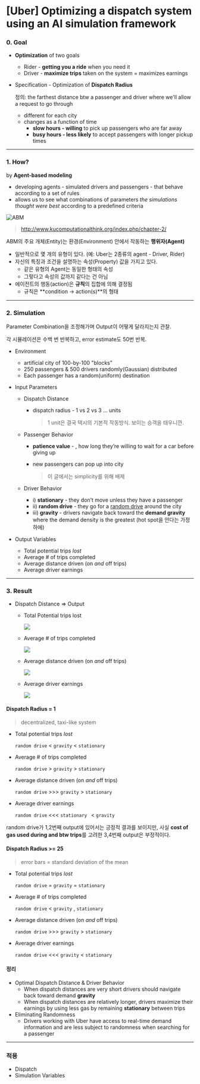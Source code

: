 # [Uber] Optimizing a dispatch system using an AI simulation framework

### 0. Goal

- **Optimization** of two goals
  - Rider - **getting you a ride** when you need it
  - Driver - **maximize trips** taken on the system = maximizes earnings


- Specification - Optimization of **Dispatch Radius**

  정의: the farthest distance btw a passenger and driver
  where we'll allow a request to go through

  - different for each city
  - changes as a function of time
    - **slow hours - willing** to pick up passengers who are far away 
    - **busy hours - less likely** to accept passengers with longer pickup times

---

### 1. How? 

by **Agent-based modeling**

- developing agents - simulated drivers and passengers - that behave according to a set of rules
- allows us to see what combinations of parameters *the simulations thought were best* according to a predefined criteria

![ABM](http://www.kucomputationalthink.org/wp-content/uploads/2016/06/2-12.bmp)

> http://www.kucomputationalthink.org/index.php/chapter-2/

ABM의 주요 개체(Entity)는 환경(Environment) 안에서 작동하는 **행위자(Agent)**

- 일반적으로 몇 개의 유형이 있다. (예: Uber는 2종류의 agent - Driver, Rider)
- 자신의 특징과 조건을 설명하는 속성(Property) 값을 가지고 있다.
  - 같은 유형의 Agent는 동일한 형태의 속성
  - 그렇다고 속성의 값까지 같다는 건 아님
- 에이전트의 행동(action)은 **규칙**의 집합에 의해 결정됨
  - 규칙은 **condition -> action(s)**의 형태

---

### 2. Simulation

Parameter Combination을 조정해가며 Output이 어떻게 달라지는지 관찰.

각 시뮬레이션은 수백 번 반복하고, error estimate도 50번 반복.

- Environment

  - artificial city of 100-by-100 "blocks"
  - 250 passengers & 500 drivers randomly(Gaussian) distributed
  - Each passenger has a random(uniform) destination

- Input Parameters

  - Dispatch Distance

    - dispatch radius - 1 vs 2 vs 3 … units

      > 1 unit은 결국 택시의 기본적 작동방식. 보이는 승객을 태우니깐.

  - Passenger Behavior

    - **patience value** - , how long they’re willing to wait for a car before
      giving up

    - new passengers can pop up into city

      > 이 글에서는 simplicity를 위해 배제

  - Driver Behavior

    - i) **stationary** - they don’t move unless they have a passenger
    - ii) **random drive** - they go for a [random drive](http://en.wikipedia.org/wiki/Random_walk) around the city
    - iii) **gravity** - drivers navigate back toward the **demand gravity**
      where the demand density is the greatest (hot spot을 안다는 가정 하에)

- Output Variables

  - Total potential trips *lost*
  - Average # of trips completed
  - Average distance driven (on *and* off trips)
  - Average driver earnings

---

### 3. Result

- Dispatch Distance => Output

  - Total Potential trips lost

    ![](https://newsroomadmin.uberinternal.com/wp-content/uploads/2014/05/ubersmith_lost.jpg)

  - Average # of trips completed

    ![](https://newsroomadmin.uberinternal.com/wp-content/uploads/2014/05/ubersmith_trips.jpg)

  - Average distance driven (on *and* off trips)

    ![](https://newsroomadmin.uberinternal.com/wp-content/uploads/2014/08/distance.jpg)

  - Average driver earnings

    ![](https://newsroomadmin.uberinternal.com/wp-content/uploads/2014/08/earnings.jpg)



#### Dispatch Radius = 1 

> decentralized, taxi-like system

- Total potential trips *lost*

  `random drive` < `gravity` < `stationary`

- Average # of trips completed

  `random drive` > `gravity` > `stationary`

- Average distance driven (on *and* off trips)

  `random drive` >>> `gravity` > `stationary`

- Average driver earnings

  `random drive` <<< `stationary ` < `gravity` 

random drive가 1,2번째 output에 있어서는 긍정적 결과를 보이지만,
사실 **cost of gas used during and btw trips**를 고려한 3,4번째 output은 부정적이다.



#### Dispatch Radius >= 25

> error bars = standard deviation of the mean

- Total potential trips *lost*

  `random drive` = `gravity` = `stationary`

- Average # of trips completed

  `random drive` < `gravity` , `stationary`

- Average distance driven (on *and* off trips)

  `random drive` >>> `gravity` > `stationary`

- Average driver earnings

  `random drive` <<< `gravity` < `stationary ` 



#### 정리

- Optimal Dispatch Distance & Driver Behavior
  - When dispatch distances are very short drivers should navigate back toward demand **gravity**
  - When dispatch distances are relatively longer, drivers maximize their earnings by using less gas by remaining **stationary** between trips
- Eliminating Randomness
  - Drivers working with Uber have access to real-time demand information and
    are less subject to randomness when searching for a passenger

---

### 적용

- Dispatch
- Simulation Variables




